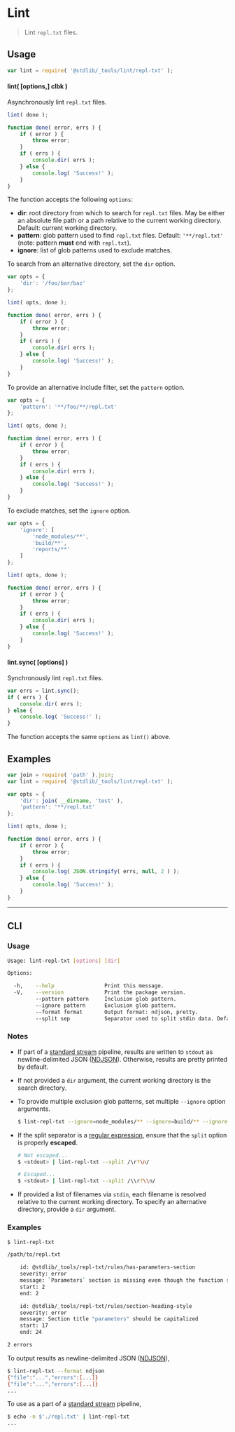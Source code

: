 <!--

@license Apache-2.0

Copyright (c) 2018 The Stdlib Authors.

Licensed under the Apache License, Version 2.0 (the "License");
you may not use this file except in compliance with the License.
You may obtain a copy of the License at

   http://www.apache.org/licenses/LICENSE-2.0

Unless required by applicable law or agreed to in writing, software
distributed under the License is distributed on an "AS IS" BASIS,
WITHOUT WARRANTIES OR CONDITIONS OF ANY KIND, either express or implied.
See the License for the specific language governing permissions and
limitations under the License.

-->

# Lint

> Lint `repl.txt` files.

<section class="usage">

## Usage

```javascript
var lint = require( '@stdlib/_tools/lint/repl-txt' );
```

#### lint( \[options,] clbk )

Asynchronously lint `repl.txt` files.

```javascript
lint( done );

function done( error, errs ) {
    if ( error ) {
        throw error;
    }
    if ( errs ) {
        console.dir( errs );
    } else {
        console.log( 'Success!' );
    }
}
```

The function accepts the following `options`:

-   **dir**: root directory from which to search for `repl.txt` files. May be either an absolute file path or a path relative to the current working directory. Default: current working directory.
-   **pattern**: glob pattern used to find `repl.txt` files. Default: `'**/repl.txt'` (note: pattern **must** end with `repl.txt`).
-   **ignore**: list of glob patterns used to exclude matches.

To search from an alternative directory, set the `dir` option.

```javascript
var opts = {
    'dir': '/foo/bar/baz'
};

lint( opts, done );

function done( error, errs ) {
    if ( error ) {
        throw error;
    }
    if ( errs ) {
        console.dir( errs );
    } else {
        console.log( 'Success!' );
    }
}
```

To provide an alternative include filter, set the `pattern` option.

```javascript
var opts = {
    'pattern': '**/foo/**/repl.txt'
};

lint( opts, done );

function done( error, errs ) {
    if ( error ) {
        throw error;
    }
    if ( errs ) {
        console.dir( errs );
    } else {
        console.log( 'Success!' );
    }
}
```

To exclude matches, set the `ignore` option.

```javascript
var opts = {
    'ignore': [
        'node_modules/**',
        'build/**',
        'reports/**'
    ]
};

lint( opts, done );

function done( error, errs ) {
    if ( error ) {
        throw error;
    }
    if ( errs ) {
        console.dir( errs );
    } else {
        console.log( 'Success!' );
    }
}
```

#### lint.sync( \[options] )

Synchronously lint `repl.txt` files.

```javascript
var errs = lint.sync();
if ( errs ) {
    console.dir( errs );
} else {
    console.log( 'Success!' );
}
```

The function accepts the same `options` as `lint()` above.

</section>

<!-- /.usage -->

<section class="notes">

</section>

<!-- /.notes -->

<section class="examples">

## Examples

<!-- eslint no-undef: "error" -->

```javascript
var join = require( 'path' ).join;
var lint = require( '@stdlib/_tools/lint/repl-txt' );

var opts = {
    'dir': join( __dirname, 'test' ),
    'pattern': '**/repl.txt'
};

lint( opts, done );

function done( error, errs ) {
    if ( error ) {
        throw error;
    }
    if ( errs ) {
        console.log( JSON.stringify( errs, null, 2 ) );
    } else {
        console.log( 'Success!' );
    }
}
```

</section>

<!-- /.examples -->

* * *

<section class="cli">

## CLI

<section class="usage">

### Usage

```bash
Usage: lint-repl-txt [options] [dir]

Options:

  -h,    --help                Print this message.
  -V,    --version             Print the package version.
         --pattern pattern     Inclusion glob pattern.
         --ignore pattern      Exclusion glob pattern.
         --format format       Output format: ndjson, pretty.
         --split sep           Separator used to split stdin data. Default: /\\r?\\n/.
```

</section>

<!-- /.usage -->

<section class="notes">

### Notes

-   If part of a [standard stream][standard-stream] pipeline, results are written to `stdout` as newline-delimited JSON ([NDJSON][ndjson]). Otherwise, results are pretty printed by default.

-   If not provided a `dir` argument, the current working directory is the search directory.

-   To provide multiple exclusion glob patterns, set multiple `--ignore` option arguments.

    ```bash
    $ lint-repl-txt --ignore=node_modules/** --ignore=build/** --ignore=reports/**
    ```

-   If the split separator is a [regular expression][regexp], ensure that the `split` option is properly **escaped**.

    ```bash
    # Not escaped...
    $ <stdout> | lint-repl-txt --split /\r?\n/

    # Escaped...
    $ <stdout> | lint-repl-txt --split /\\r?\\n/
    ```

-   If provided a list of filenames via `stdin`, each filename is resolved relative to the current working directory. To specify an alternative directory, provide a `dir` argument.

</section>

<!-- /.notes -->

<section class="examples">

### Examples

```bash
$ lint-repl-txt

/path/to/repl.txt

    id: @stdlib/_tools/repl-txt/rules/has-parameters-section
    severity: error
    message: `Parameters` section is missing even though the function signature is not empty
    start: 2
    end: 2

    id: @stdlib/_tools/repl-txt/rules/section-heading-style
    severity: error
    message: Section title "parameters" should be capitalized
    start: 17
    end: 24

2 errors
```

To output results as newline-delimited JSON ([NDJSON][ndjson]),

```bash
$ lint-repl-txt --format ndjson
{"file":"...","errors":[...]}
{"file":"...","errors":[...]}
...
```

To use as a part of a [standard stream][standard-stream] pipeline,

```bash
$ echo -n $'./repl.txt' | lint-repl-txt
...
```

</section>

<!-- /.examples -->

</section>

<!-- /.cli -->

<section class="links">

[ndjson]: http://ndjson.org/

[regexp]: https://developer.mozilla.org/en-US/docs/Web/JavaScript/Guide/Regular_Expressions

[standard-stream]: http://en.wikipedia.org/wiki/Pipeline_%28Unix%29

</section>

<!-- /.links -->
